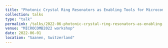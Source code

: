 ```yaml
---
title: "Photonic Crystal Ring Resonators as Enabling Tools for Microcomb Generation"
collection: talks
type: "talk"
permalink: /talks/2022-06-photonic-crystal-ring-resonators-as-enabling-tools-for-microcomb-generation
venue: "MICROCOMB2022 workshop"
date: 2022-06-01
location: "Saanen, Switzerland"
---
```

